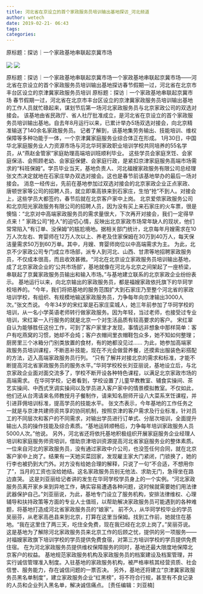 ```yaml
---
title: 河北省在京设立的首个家政服务员培训输出基地探访_河北频道
author: wetech
date: 2019-02-21- 06:43
tags: 
categories: 
---
```

原标题：探访｜一个家政基地串联起京冀市场
<!-- more -->
                
<img align="center" border="0" src="http://p3.ifengimg.com/fck/2019_08/00c49e9d4baff19_w400_h267.jpg" />
                
<img align="center" border="0" src="http://p2.ifengimg.com/a/2016/0810/204c433878d5cf9size1_w16_h16.png" />
            
原标题：探访｜一个家政基地串联起京冀市场一个家政基地串联起京冀市场——河北省在京设立的首个家政服务员培训输出基地探访春节假期一过，河北省在北京市丰台区设立的京津冀家政服务员培训
原标题：探访｜一个家政基地串联起京冀市场
春节假期一过，河北省在北京市丰台区设立的京津冀家政服务员培训输出基地的工作人员就忙碌起来，谋划节后第一场河北家政服务员与北京家政公司的双选对接会。
该基地由省民政厅、省人社厅批准成立，是河北省在京设立的首个家政服务员培训输出基地。自去年8月运行以来，已累计举办5场双选对接会，向北京精准输送了140余名家政服务员。
记者了解到，该基地集劳务输出、技能培训、维权保障等多种功能于一体，一个京津冀家庭服务业综合体正在形成。
1月30日，中国华北家庭服务业人力资源市场与河北华珂家政职业培训学校共同培养的55名学员，从“燕赵金管家”家庭助理高端培训班顺利毕业。
这些学员会家庭烹饪、会家庭保洁、会照顾老幼、会家庭保健、会家庭行政，是紧扣京津家庭服务高端市场需求的“科班保姆”。学员毕业当天，基地负责人、河北福嫂家政服务有限公司总经理张文杰决定就地在石家庄举办双选对接会。这也是春节前该基地举办的最后一场对接会。
消息一经传出，先前在基地参加过双选对接会的北京家政企业正点家政、唐顿世家等公司的招聘人员，就立即乘高铁来到石家庄，生怕“抢”不到人。对接会上，这些学员大都签约，春节后就在北京客户家中上岗。
北京爱侬家政服务公司和北京阳光家政服务有限公司的招聘人员，因为没有买上来石家庄的火车票，很是懊恼：“北京对中高端家政服务员的需求量很大，下次再开对接会，我们一定得早点来！”
家政公司“抢人”的迫切心情，反映出北京家政市场常年缺人的现状，他们常常陷入“有订单、没保姆”的尴尬境地。据相关部门统计，北京每年月嫂需求在10万人次左右、育婴师在12万人次以上、养老及住家保姆在30万到40万人，每天保洁量需求50万到60万单。其中，月嫂、育婴师岗位以中高端需求为主。
为此，北京不少家政公司专门成立市场部，派专人到河北、山西、甘肃等地招聘家政服务员，不仅成本很高，而且收效甚微。“河北在北京设立家政服务员培训输出基地，成了北京家政企业的‘公共市场部’，基地就像在河北与北京之间架起了一座桥梁，串联起了京冀家政服务员输出和输入市场。”与基地建立联系的北京家政企业纷纷表示。
基地运行以来，向北京输出的家政服务员，都是福嫂家政依托旗下的华珂学校培养的。“今年，我们将把基地的服务范围扩大到石家庄乃至整个河北省的家政培训学校，有组织、有规模地输送家政服务员，力争每年向京津输出3000人次。”张文杰说。
今年34岁的宋红翠是石家庄栾城人，她三年前参加了华珂学校的培训，从一名小学英语老师转行做家政服务。因为年轻，当过老师，也接受过专业培训，宋红翠一入行服务的就是北京一个对生活品质有较高要求的客户。
宋红翠自认为能够胜任这份工作，可到了客户家里才发现，事情远非想象中那样简单：客户有吃燕窝的习惯，她却不会炖；客户衣帽间里衣帽鞋包众多，她不知如何整理；厨房里三个冰箱分门别类放置的食材，有的她都没见过……
为此，她参加高端家政服务员培训课程，不断恶补技能，现在不光会做营养餐，还摸索出服装色彩搭配的方法，迈入高端家政服务员行列。
“只有了解并对接北京的需求和标准，才能不断提高河北省家政服务员的服务水平。”华珂学校校长刘亚丽说，基地设立后，与北京家政企业面对面交流多了，学校不断开设各种特色课程，以满足北京家政市场的高端需求。
在华珂学校，记者看到，学校设置了儿童早教教室、辅食实操间、茶艺实操间、中西式烹调实操间以及学员进入客户家中的情景模拟教室。不仅如此，他们还从台湾请来名师教授月子餐制作，请来知名厨师开设八大菜系烹饪课程，并引进菲佣培训标准，提高学员的技能水平。
张文杰表示，今年基地的工作任务之一就是与京津共建师资共享的协同机制，按照京津的客户需求及行业标准，针对员工的不同层次和客户的不同需求，对输出学员进行订单式、分层次培训，全面提升输出人员的操作技能及综合素质。“基地运转顺畅后，力争每年培训家政服务人员5000人次。”他说。
另外，河北省还将依托基地积极组织开展家庭服务企业经理人培训和家庭服务师资培训，借助京津培训资源提高河北省家庭服务业的整体素质。
一位来自河北的家政服务员，没有通过家政中介公司，也没签任何合同，就在北京客户家中上岗了。结果有一天她买菜回家，发现雇主家大门紧闭，门锁换了，她的行李也被扔到大门外。对方没有给她合理的解释，只说了一句“不合适，不想用你了”，当月的工资也没给她结。这名家政服务员别无他法、求助无门，急得坐在路边直哭。
这是刘亚丽给记者讲的发生在华珂学校学员身上的一个实例。“河北家政服务员离开家乡来到异地工作，确实容易遭遇各种问题，这时候就需要她们用法律武器保护自己。”刘亚丽说，为此，基地专门设立了服务机构，安排法律维权、心理辅导和扶持政策等方面的专业人士值班，以帮助解决家政服务员可能遇到的各种难题，将基地打造成河北省家政服务员的“娘家”。
前不久，从华珂学校毕业的学员吴丽芬，从老家高邑县来到北京，打算在这里当保姆。找到工作前，她就住在基地。“我在这里住了两三天，吃住全免费，现在我已经在北京上岗了。”吴丽芬说。
这是基地为了解除河北家政服务员来北京工作的后顾之忧，提供的另一项服务——对福嫂家政旗下培训学校的学员提供免费食宿，对第三方培训学校的学员提供免费住宿。
在为河北家政服务员提供维权保障服务的同时，基地还最大限度地保障北京客户的权益。
基地规范家政服务机构及家政服务员的档案建设及档案管理，并实行诚信管理准入制度。入驻基地的家政服务机构，被严格审核其经营资质、社会信誉、服务能力，存在诚信问题的一票否决。
另外，基地还将建立“京津冀家政服务员黑名单制度”，建立家政服务企业“红黑榜”，将不符合行规，甚至有不良记录的人员和企业列入黑名单，解决诚信痛点。
[责任编辑：刘亚楠]
            
